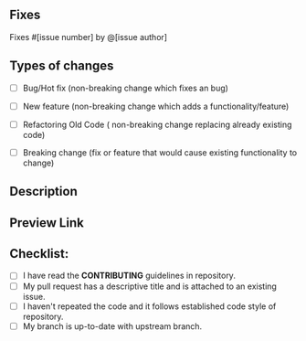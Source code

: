 <!--- Tip: You don't have to remove these comments -->

## Fixes
<!-- If PR only partly solves the issue, replace 'Fixes' with 'Fixes part of' -->

Fixes #[issue number] by @[issue author]


## Types of changes
<!--- What types of changes does your code introduce? Put an `x` in all the boxes that apply: -->
- [ ] Bug/Hot fix (non-breaking change which fixes an bug)
- [ ] New feature (non-breaking change which adds a functionality/feature)
- [ ] Refactoring Old Code ( non-breaking change replacing already existing code)
- [ ] Breaking change (fix or feature that would cause existing functionality to change)


## Description
<!--- Describe your changes in detail -->
<!--- Why is this change required? What problem does it solve? -->

## Preview Link
<!--- Give a preview link for the proposed changes -->
<!--- Example is given below: (add link in this pattern) 
   - [`Here's my preview`](https://google.com)  -->


## Checklist:
<!--- Go over all the following points, and put an `x` in all the boxes that apply. -->
<!--- If you're unsure about any of these, don't hesitate to ask. We're here to help! -->
- [ ] I have read the **CONTRIBUTING** guidelines in repository.
- [ ] My pull request has a descriptive title and is attached to an existing issue.
- [ ] I haven't repeated the code and it follows established code style of repository.
- [ ] My branch is up-to-date with upstream branch.
